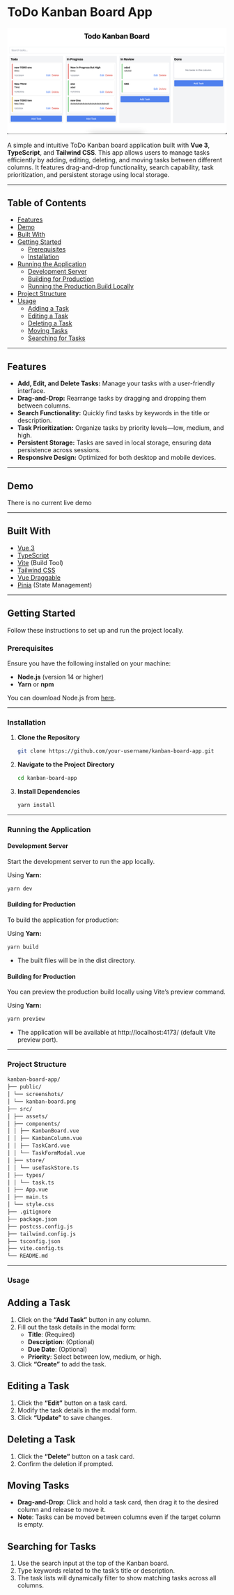 # ToDo Kanban Board App

![Kanban Board Screenshot](./src/assets/screenshot.png)

A simple and intuitive ToDo Kanban board application built with **Vue 3**, **TypeScript**, and **Tailwind CSS**. This app allows users to manage tasks efficiently by adding, editing, deleting, and moving tasks between different columns. It features drag-and-drop functionality, search capability, task prioritization, and persistent storage using local storage.

---

## Table of Contents

- [Features](#features)
- [Demo](#demo)
- [Built With](#built-with)
- [Getting Started](#getting-started)
  - [Prerequisites](#prerequisites)
  - [Installation](#installation)
- [Running the Application](#running-the-application)
  - [Development Server](#development-server)
  - [Building for Production](#building-for-production)
  - [Running the Production Build Locally](#running-the-production-build-locally)
- [Project Structure](#project-structure)
- [Usage](#usage)
  - [Adding a Task](#adding-a-task)
  - [Editing a Task](#editing-a-task)
  - [Deleting a Task](#deleting-a-task)
  - [Moving Tasks](#moving-tasks)
  - [Searching for Tasks](#searching-for-tasks)

---

## Features

- **Add, Edit, and Delete Tasks:** Manage your tasks with a user-friendly interface.
- **Drag-and-Drop:** Rearrange tasks by dragging and dropping them between columns.
- **Search Functionality:** Quickly find tasks by keywords in the title or description.
- **Task Prioritization:** Organize tasks by priority levels—low, medium, and high.
- **Persistent Storage:** Tasks are saved in local storage, ensuring data persistence across sessions.
- **Responsive Design:** Optimized for both desktop and mobile devices.

---

## Demo

There is no current live demo

---

## Built With

- [Vue 3](https://vuejs.org/)
- [TypeScript](https://www.typescriptlang.org/)
- [Vite](https://vitejs.dev/) (Build Tool)
- [Tailwind CSS](https://tailwindcss.com/)
- [Vue Draggable](https://github.com/SortableJS/vue.draggable.next)
- [Pinia](https://pinia.vuejs.org/) (State Management)

---

## Getting Started

Follow these instructions to set up and run the project locally.

### Prerequisites

Ensure you have the following installed on your machine:

- **Node.js** (version 14 or higher)
- **Yarn** or **npm**

You can download Node.js from [here](https://nodejs.org/).

---

### Installation

1. **Clone the Repository**

   ```bash
   git clone https://github.com/your-username/kanban-board-app.git
   ```

2. **Navigate to the Project Directory**

   ```bash
   cd kanban-board-app
   ```

3. **Install Dependencies**

   ```bash
   yarn install
   ```

---

### Running the Application

#### Development Server

Start the development server to run the app locally.

Using **Yarn:**

```bash
yarn dev
```

#### Building for Production

To build the application for production:

Using **Yarn:**

```bash
yarn build
```

- The built files will be in the dist directory.

#### Building for Production

You can preview the production build locally using Vite’s preview command.

Using **Yarn:**

```bash
yarn preview
```

- The application will be available at http://localhost:4173/ (default Vite preview port).

---

### Project Structure

```bash
kanban-board-app/
├── public/
│ └── screenshots/
│ └── kanban-board.png
├── src/
│ ├── assets/
│ ├── components/
│ │ ├── KanbanBoard.vue
│ │ ├── KanbanColumn.vue
│ │ ├── TaskCard.vue
│ │ └── TaskFormModal.vue
│ ├── store/
│ │ └── useTaskStore.ts
│ ├── types/
│ │ └── task.ts
│ ├── App.vue
│ ├── main.ts
│ └── style.css
├── .gitignore
├── package.json
├── postcss.config.js
├── tailwind.config.js
├── tsconfig.json
├── vite.config.ts
└── README.md
```

---

### Usage

## Adding a Task

1. Click on the **“Add Task”** button in any column.
2. Fill out the task details in the modal form:
   - **Title**: (Required)
   - **Description**: (Optional)
   - **Due Date**: (Optional)
   - **Priority**: Select between low, medium, or high.
3. Click **“Create”** to add the task.

## Editing a Task

1. Click the **“Edit”** button on a task card.
2. Modify the task details in the modal form.
3. Click **“Update”** to save changes.

## Deleting a Task

1. Click the **“Delete”** button on a task card.
2. Confirm the deletion if prompted.

## Moving Tasks

- **Drag-and-Drop**: Click and hold a task card, then drag it to the desired column and release to move it.
- **Note**: Tasks can be moved between columns even if the target column is empty.

## Searching for Tasks

1. Use the search input at the top of the Kanban board.
2. Type keywords related to the task’s title or description.
3. The task lists will dynamically filter to show matching tasks across all columns.
